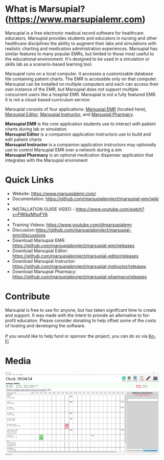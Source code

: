 # What is Marsupial? (https://www.marsupialemr.com)
Marsupial is a free electronic medical record software for healthcare educators. Marsupial provides students and educators in nursing and other healthcare disciplines the ability to augment their labs and simulations with realistic charting and medication administration experiences. Marsupial has similar features to many popular EMRs, but limited to those most useful to the educational environment. It's designed to be used in a simulation or skills lab as a scenario-based learning tool. 

Marsupial runs on a local computer. It accesses a customizable database file containing patient charts. The EMR is accessible only on that computer. Marsupial can be installed on multiple computers and each can access their own instance of the EMR, but Marsupial does not support multiple concurrent users like a hospital EMR. Marsupial is not a fully featured EMR. It is not a cloud-based curriculum service.

Marsupial consists of four applications: [Marsupial EMR](https://github.com/marsupialproject/marsupial-emr) (located here), [Marsupial Editor](https://github.com/marsupialproject/marsupial-editor), [Marsupial Instructor](https://github.com/marsupialproject/marsupial-instructor), and [Marsupial Pharmacy](https://github.com/marsupialproject/marsupial-pharmacy). 

**Marsupial EMR** is the core application students use to interact with patient charts during lab or simulation<br/>
**Marsupial Editor** is a companion application instructors use to build and edit patient charts<br/>
**Marsupial Instructor** is a companion application instructors may optionally use to control Marsupial EMR over a network during a sim<br/>
**Marsupial Pharmacy** is an optional medication dispenser application that integrates with the Marsupial enviroment<br/>

# Quick Links
- Website: https://www.marsupialemr.com/
- Documentation: https://github.com/marsupialproject/marsupial-emr/wiki
- 
- INSTALLATION GUIDE VIDEO - https://www.youtube.com/watch?v=P9KbzMhoFYA
- 
- Training Videos: https://www.youtube.com/@marsupialemr
- Discussion https://github.com/marsupialproject/marsupial-emr/discussions
- Download Marsupial EMR: https://github.com/marsupialproject/marsupial-emr/releases
- Download Marsupial Editor: https://github.com/marsupialproject/marsupial-editor/releases
- Download Marsupial Instructor: https://github.com/marsupialproject/marsupial-instructor/releases
- Download Marsupial Pharmacy: https://github.com/marsupialproject/marsupial-pharmacy/releases
# Contribute
Marsupial is free to use for anyone, but has taken significant time to create and support. It was made with the intent to provide an alternative to for-profit education. Please consider donating to help offset some of the costs of hosting and developing the software.<br/><br/>
If you would like to help fund or sponsor the project, you can do so via [Ko-Fi](https://ko-fi.com/marsupialemr)
# Media
![Marsupial EMR MAR screen](/images/marsupial-mar-small.png)
